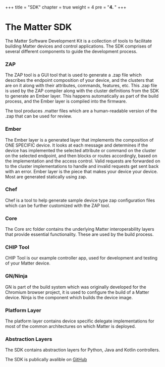 +++
title = "SDK"
chapter = true
weight = 4
pre = "<b>4. </b>"
+++


# The Matter SDK

The Matter Software Development Kit is a collection of tools to facilitate building  Matter devices and control applications.
The SDK comprises of several different components to guide the development process.

### ZAP
The ZAP tool is a GUI tool that is used to generate a .zap file which describes the endpoint composition of your device, and the clusters that are on it along with their attributes, commands, features, etc.
This .zap file is used by the ZAP compiler along with the cluster definitions from the SDK to generate an Ember layer. This happens automatically as part of the build process, and the Ember layer is compiled into the firmware. 

The tool produces .matter files which are a human-readable version of the .zap that can be used for review.

### Ember
The Ember layer is a generated layer that implements the composition of ONE SPECIFIC device. It looks at each message and determines if the device has implemented the selected attribute or command on the cluster on the selected endpoint, and then blocks or routes accordingly, based on the implementation and the access control. Valid requests are forwarded on to the cluster implementations to handle and invalid requests get sent back with an error. Ember layer is the piece that makes your device your device. Most are generated statically using zap.

### Chef 
Chef is a tool to help generate sample device type zap configuration files which can be further customized with the ZAP tool.

### Core
The Core src folder contains the underlying Matter interoperability layers that provide essential functionality. These are used by the build process.

### CHIP Tool
CHIP Tool is our example controller app, used for development and testing of your Matter device.

### GN/Ninja
GN is part of the build system which was originally developed for the Chromium browser project, it is used to configure the build of a Matter device.
Ninja is the component which builds the device image.

### Platform Layer
The platform layer contains device specific delegate implementations for most of the common architectures on which Matter is deployed.

### Abstraction Layers
The SDK contains abstraction layers for Python, Java and Kotlin controllers.


The SDK is publically avalible on [GitHub](https://github.com/project-chip/connectedhomeip)
